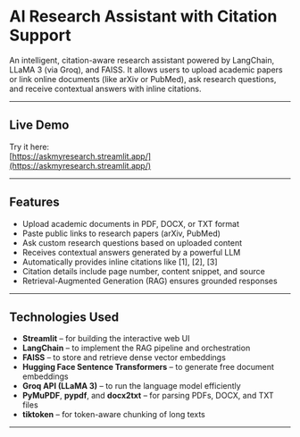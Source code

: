 # AI Research Assistant with Citation Support

An intelligent, citation-aware research assistant powered by LangChain, LLaMA 3 (via Groq), and FAISS. It allows users to upload academic papers or link online documents (like arXiv or PubMed), ask research questions, and receive contextual answers with inline citations.

---

## Live Demo

Try it here:  
[https://askmyresearch.streamlit.app/](https://askmyresearch.streamlit.app/)

---

## Features

- Upload academic documents in PDF, DOCX, or TXT format
- Paste public links to research papers (arXiv, PubMed)
- Ask custom research questions based on uploaded content
- Receives contextual answers generated by a powerful LLM
- Automatically provides inline citations like [1], [2], [3]
- Citation details include page number, content snippet, and source
- Retrieval-Augmented Generation (RAG) ensures grounded responses

---

## Technologies Used

- **Streamlit** – for building the interactive web UI
- **LangChain** – to implement the RAG pipeline and orchestration
- **FAISS** – to store and retrieve dense vector embeddings
- **Hugging Face Sentence Transformers** – to generate free document embeddings
- **Groq API (LLaMA 3)** – to run the language model efficiently
- **PyMuPDF**, **pypdf**, and **docx2txt** – for parsing PDFs, DOCX, and TXT files
- **tiktoken** – for token-aware chunking of long texts

---

